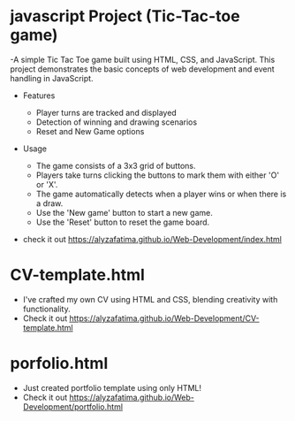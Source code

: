 # javascript Project (Tic-Tac-toe game)
-A simple Tic Tac Toe game built using HTML, CSS, and JavaScript. This project demonstrates the basic concepts of web development and event handling in JavaScript.
  - Features
 
    - Player turns are tracked and displayed
    - Detection of winning and drawing scenarios
    - Reset and New Game options
   
- Usage
  - The game consists of a 3x3 grid of buttons.
  - Players take turns clicking the buttons to mark them with either 'O' or 'X'.
  - The game automatically detects when a player wins or when there is a draw.
  - Use the 'New game' button to start a new game.
  - Use the 'Reset' button to reset the game board.
- check it out https://alyzafatima.github.io/Web-Development/index.html
# CV-template.html
-  I've crafted my own CV using HTML and CSS, blending creativity with functionality.
-  Check it out  https://alyzafatima.github.io/Web-Development/CV-template.html
# porfolio.html
- Just created portfolio template using only HTML!
- Check it out https://alyzafatima.github.io/Web-Development/portfolio.html
